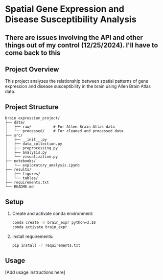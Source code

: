 # Spatial Gene Expression and Disease Susceptibility Analysis

## There are issues involving the API and other things out of my control (12/25/2024). I'll have to come back to this
## Project Overview
This project analyzes the relationship between spatial patterns of gene expression and disease susceptibility in the brain using Allen Brain Atlas data.

## Project Structure
```
brain_expression_project/
├── data/
│   ├── raw/          # For Allen Brain Atlas data
│   └── processed/    # For cleaned and processed data
├── src/
│   ├── __init__.py
│   ├── data_collection.py
│   ├── preprocessing.py
│   ├── analysis.py
│   └── visualization.py
├── notebooks/
│   └── exploratory_analysis.ipynb
├── results/
│   ├── figures/
│   └── tables/
├── requirements.txt
└── README.md
```

## Setup
1. Create and activate conda environment:
   ```bash
   conda create -n brain_expr python=3.10
   conda activate brain_expr
   ```

2. Install requirements:
   ```bash
   pip install -r requirements.txt
   ```

## Usage
[Add usage instructions here]
